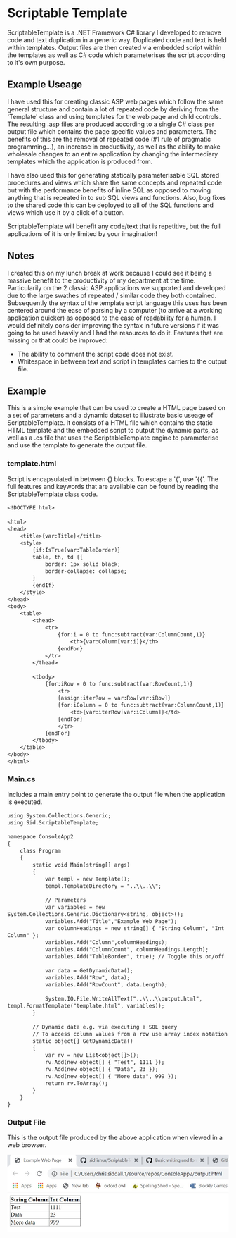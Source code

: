 # Scriptable Template

ScriptableTemplate is a .NET Framework C# library I developed to remove code and text duplication in a generic way. Duplicated code and text is held within templates. Output files are then created via embedded script within the templates as well as C# code which parameterises the script according to it's own purpose.

## Example Useage

I have used this for creating classic ASP web pages which follow the same general structure and contain a lot of repeated code by deriving from the 'Template' class and using templates for the web page and child controls. The resulting .asp files are produced according to a single C# class per output file which contains the page specific values and parameters. The benefits of this are the removal of repeated code (#1 rule of pragmatic programming...), an increase in productivity, as well as the ability to make wholesale changes to an entire application by changing the intermediary templates which the application is produced from.

I have also used this for generating statically parameterisable SQL stored procedures and views which share the same concepts and repeated code but with the performance benefits of inline SQL as opposed to moving anything that is repeated in to sub SQL views and functions. Also, bug fixes to the shared code this can be deployed to all of the SQL functions and views which use it by a click of a button.  

ScriptableTemplate will benefit any code/text that is repetitive, but the full applications of it is only limited by your imagination!

## Notes

I created this on my lunch break at work because I could see it being a massive benefit to the productivity of my department at the time. Particularily on the 2 classic ASP applications we supported and developed due to the large swathes of repeated / similar code they both contained. Subsequently the syntax of the template script language this uses has been centered around the ease of parsing by a computer (to arrive at a working application quicker) as opposed to the ease of readability for a human. I would definitely consider improving the syntax in future versions if it was going to be used heavily and I had the resources to do it. Features that are missing or that could be improved:
- The ability to comment the script code does not exist.
- Whitespace in between text and script in templates carries to the output file.

## Example

This is a simple example that can be used to create a HTML page based on a set of parameters and a dynamic dataset to illustrate basic useage of ScriptableTemplate. It consists of a HTML file which contains the static HTML template and the embedded script to output the dynamic parts, as well as a .cs file that uses the ScriptableTemplate engine to parameterise and use the template to generate the output file.

### template.html

Script is encapsulated in between {} blocks. To escape a '{', use '{{'. The full features and keywords that are available can be found by reading the ScriptableTemplate class code.

```
<!DOCTYPE html>

<html>
<head>
	<title>{var:Title}</title>
	<style>
		{if:IsTrue(var:TableBorder)}
		table, th, td {{
			border: 1px solid black;
			border-collapse: collapse;
		}
		{endIf}
	</style>
</head>
<body>
	<table>
		<thead>
			<tr>
				{for:i = 0 to func:subtract(var:ColumnCount,1)}
					<th>{var:Column[var:i]}</th>
				{endFor}
			</tr>
		</thead>

		<tbody>
			{for:iRow = 0 to func:subtract(var:RowCount,1)}
				<tr>
				{assign:iterRow = var:Row[var:iRow]}
				{for:iColumn = 0 to func:subtract(var:ColumnCount,1)}
					<td>{var:iterRow[var:iColumn]}</td>
				{endFor}
				</tr>
			{endFor}
		</tbody>
	</table>
</body>
</html>
```

### Main.cs

Includes a main entry point to generate the output file when the application is executed.

```
using System.Collections.Generic;
using Sid.ScriptableTemplate;

namespace ConsoleApp2
{
	class Program
	{
		static void Main(string[] args)
		{
			var templ = new Template();
			templ.TemplateDirectory = "..\\..\\";

			// Parameters
			var variables = new System.Collections.Generic.Dictionary<string, object>();
			variables.Add("Title","Example Web Page");
			var columnHeadings = new string[] { "String Column", "Int Column" };
			variables.Add("Column",columnHeadings);
			variables.Add("ColumnCount", columnHeadings.Length);
			variables.Add("TableBorder", true); // Toggle this on/off

			var data = GetDynamicData();
			variables.Add("Row", data);
			variables.Add("RowCount", data.Length);

			System.IO.File.WriteAllText("..\\..\\output.html", templ.FormatTemplate("template.html", variables));
		}

		// Dynamic data e.g. via executing a SQL query
		// To access column values from a row use array index notation
		static object[] GetDynamicData()
		{
			var rv = new List<object[]>();
			rv.Add(new object[] { "Test", 1111 });
			rv.Add(new object[] { "Data", 23 });
			rv.Add(new object[] { "More data", 999 });
			return rv.ToArray();
		}
	}
}
```

### Output File

This is the output file produced by the above application when viewed in a web browser.

![Output](output_html.jpg "Output HTML")

